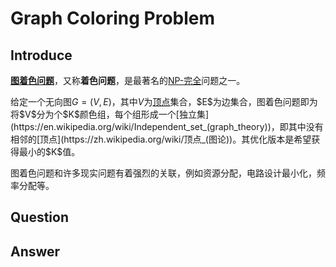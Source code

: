 # Graph Coloring Problem

## Introduce

[**图着色问题**](https://en.wikipedia.org/wiki/Graph_coloring)，又称**着色问题**，是最著名的[NP-完全](https://en.wikipedia.org/wiki/NP-completeness)问题之一。

给定一个无向图$G = (V, E)$，其中$V$为[顶点](https://en.wikipedia.org/wiki/Vertex_(graph_theory))集合，$E$为边集合，图着色问题即为将$V$分为个$K$颜色组，每个组形成一个[独立集](https://en.wikipedia.org/wiki/Independent_set_(graph_theory))，即其中没有相邻的[顶点](https://zh.wikipedia.org/wiki/顶点_(图论))。其优化版本是希望获得最小的$K$值。

图着色问题和许多现实问题有着强烈的关联，例如资源分配，电路设计最小化，频率分配等。

## Question



## Answer





